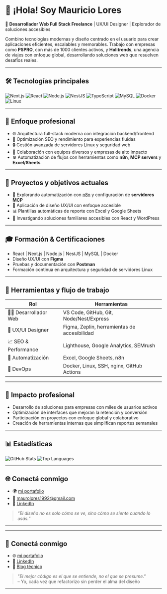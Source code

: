 # 👋 ¡Hola! Soy Mauricio Lores

🚀 **Desarrollador Web Full Stack Freelance** | UX/UI Designer | Explorador de soluciones accesibles

Combino tecnologías modernas y diseño centrado en el usuario para crear aplicaciones eficientes, escalables y memorables. Trabajo con empresas como **PSPRO**, con más de 1000 clientes activos, y **Holitrends**, una agencia de viajes con enfoque global, desarrollando soluciones web que resuelven desafíos reales.

---

## 🛠️ Tecnologías principales

![Next.js](https://img.shields.io/badge/-Next.js-000?style=flat&logo=nextdotjs)
![React](https://img.shields.io/badge/-React-61DAFB?style=flat&logo=react&logoColor=black)
![Node.js](https://img.shields.io/badge/-Node.js-339933?style=flat&logo=node.js&logoColor=white)
![NestJS](https://img.shields.io/badge/-NestJS-E0234E?style=flat&logo=nestjs)
![TypeScript](https://img.shields.io/badge/-TypeScript-3178C6?style=flat&logo=typescript&logoColor=white)
![MySQL](https://img.shields.io/badge/-MySQL-4479A1?style=flat&logo=mysql&logoColor=white)
![Docker](https://img.shields.io/badge/-Docker-2496ED?style=flat&logo=docker)
![Linux](https://img.shields.io/badge/-Linux-FCC624?style=flat&logo=linux&logoColor=black)

---

## 🎯 Enfoque profesional

- 🌐 Arquitectura full-stack moderna con integración backend/frontend
- 🎯 Optimización SEO y rendimiento para experiencias fluidas
- 🔒 Gestión avanzada de servidores Linux y seguridad web
- 🤝 Colaboración con equipos diversos y empresas de alto impacto
- ⚙️ Automatización de flujos con herramientas como **n8n**, **MCP servers** y **Excel/Sheets**

---

## 🔬 Proyectos y objetivos actuales

- 🚧 Explorando automatización con [n8n](https://n8n.io/) y configuración de **servidores MCP**
- 🎨 Aplicación de diseño UX/UI con enfoque accesible
- 📊 Plantillas automáticas de reporte con Excel y Google Sheets
- 🌱 Investigando soluciones familiares accesibles con React y WordPress

---

## 🎓 Formación & Certificaciones

- React | Next.js | Node.js | NestJS | MySQL | Docker
- Diseño UX/UI con **Figma**
- Pruebas y documentación con **Postman**
- Formación continua en arquitectura y seguridad de servidores Linux

---

## 🧩 Herramientas y flujo de trabajo

| Rol                  | Herramientas                                   |
|----------------------|------------------------------------------------|
| 🧑‍💻 Desarrollador Web | VS Code, GitHub, Git, Node/Nest/Express         |
| 🎨 UX/UI Designer     | Figma, Zeplin, herramientas de accesibilidad   |
| 📈 SEO & Performance  | Lighthouse, Google Analytics, SEMrush          |
| 📂 Automatización     | Excel, Google Sheets, n8n                      |
| 📡 DevOps             | Docker, Linux, SSH, nginx, GitHub Actions      |

---

## 🚀 Impacto profesional

- Desarrollo de soluciones para empresas con miles de usuarios activos
- Optimización de interfaces que mejoran la retención y conversión
- Participación en proyectos con enfoque global y colaborativo
- Creación de herramientas internas que simplifican reportes semanales

---

## 📊 Estadísticas

![GitHub Stats](https://github-readme-stats.vercel.app/api?username=MauricioLores&show_icons=true&theme=dracula)
![Top Languages](https://github-readme-stats.vercel.app/api/top-langs/?username=MauricioLores&layout=compact&theme=dracula)

---

## 🌐 Conectá conmigo

- 🌍 [mi portafolio](https://tuwebpersonal.com)
- 📩 maurolores1992@gmail.com
- 💼 [LinkedIn](https://linkedin.com/in/mauriciolores)

> _“El diseño no es solo cómo se ve, sino cómo se siente cuando lo usás.”_

---

---

## 🤝 Conectá conmigo

- 🌐 [mi portafolio](https://tuwebpersonal.com)
- 💼 [LinkedIn](https://linkedin.com/in/mauriciolores)
- 📝 [Blog técnico](https://tuwebpersonal.com/blog)

> _"El mejor código es el que se entiende, no el que se presume."_  
> – Yo, cada vez que refactorizo sin perder el alma del diseño

---
